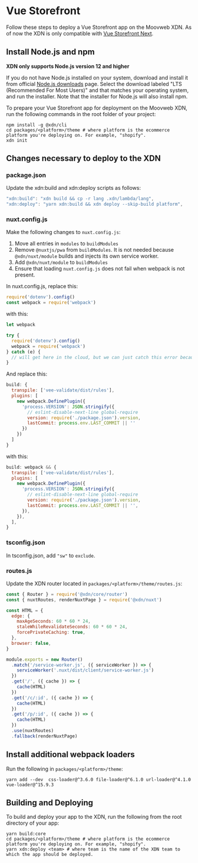 # Vue Storefront

Follow these steps to deploy a Vue Storefront app on the Moovweb XDN. As of now the XDN is only compatible with [Vue Storefront Next](https://github.com/DivanteLTD/vue-storefront#about-vue-storefront-next).

## Install Node.js and npm

**XDN only supports Node.js version 12 and higher**

If you do not have Node.js installed on your system, download and install it from official [Node.js downloads](https://nodejs.org/en/download/) page. Select the download labeled "LTS (Recommended For Most Users)" and that matches your operating system, and run the installer. Note that the installer for Node.js will also install npm.

To prepare your Vue Storefront app for deployment on the Moovweb XDN, run the following commands in the root folder of your project:

```
npm install -g @xdn/cli
cd packages/<platform>/theme # where platform is the ecommerce platform you're deploying on. For example, "shopify".
xdn init
```

## Changes necessary to deploy to the XDN

### package.json

Update the xdn:build and xdn:deploy scripts as follows:

```js
"xdn:build": "xdn build && cp -r lang .xdn/lambda/lang",
"xdn:deploy": "yarn xdn:build && xdn deploy --skip-build platform",
```

### nuxt.config.js

Make the following changes to `nuxt.config.js`:

1. Move all entries in `modules` to `buildModules`
2. Remove `@nuxtjs/pwa` from `buildModules`. It is not needed because `@xdn/nuxt/module` builds and injects its own service worker.
3. Add `@xdn/nuxt/module` to `buildModules`
4. Ensure that loading `nuxt.config.js` does not fail when webpack is not present.

In nuxt.config.js, replace this:

```js
require('dotenv').config()
const webpack = require('webpack')
```

with this:

```js
let webpack

try {
  require('dotenv').config()
  webpack = require('webpack')
} catch (e) {
  // will get here in the cloud, but we can just catch this error because webpack is only needed during the build phase
}
```

And replace this:

```js
build: {
  transpile: ['vee-validate/dist/rules'],
  plugins: [
    new webpack.DefinePlugin({
      'process.VERSION': JSON.stringify({
        // eslint-disable-next-line global-require
        version: require('./package.json').version,
        lastCommit: process.env.LAST_COMMIT || ''
      })
    })
  ]
}
```

with this:

```js
build: webpack && {
  transpile: ['vee-validate/dist/rules'],
  plugins: [
    new webpack.DefinePlugin({
      'process.VERSION': JSON.stringify({
        // eslint-disable-next-line global-require
        version: require('./package.json').version,
        lastCommit: process.env.LAST_COMMIT || '',
      }),
    }),
  ],
}
```

### tsconfig.json

In tsconfig.json, add `"sw"` to `exclude`.

### routes.js

Update the XDN router located in `packages/<platform>/theme/routes.js`:

```js
const { Router } = require('@xdn/core/router')
const { nuxtRoutes, renderNuxtPage } = require('@xdn/nuxt')

const HTML = {
  edge: {
    maxAgeSeconds: 60 * 60 * 24,
    staleWhileRevalidateSeconds: 60 * 60 * 24,
    forcePrivateCaching: true,
  },
  browser: false,
}

module.exports = new Router()
  .match('/service-worker.js', ({ serviceWorker }) => {
    serviceWorker('.nuxt/dist/client/service-worker.js')
  })
  .get('/', ({ cache }) => {
    cache(HTML)
  })
  .get('/c/:id', ({ cache }) => {
    cache(HTML)
  })
  .get('/p/:id', ({ cache }) => {
    cache(HTML)
  })
  .use(nuxtRoutes)
  .fallback(renderNuxtPage)
```

## Install additional webpack loaders

Run the following in `packages/<platform>/theme`:

```
yarn add --dev  css-loader@^3.6.0 file-loader@^6.1.0 url-loader@^4.1.0 vue-loader@^15.9.3
```

## Building and Deploying

To build and deploy your app to the XDN, run the following from the root directory of your app:

```
yarn build:core
cd packages/<platform>/theme # where platform is the ecommerce platform you're deploying on. For example, "shopify".
yarn xdn:deploy <team> # where team is the name of the XDN team to which the app should be deployed.
```
